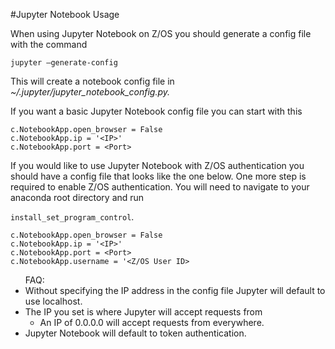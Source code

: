 #Jupyter Notebook Usage

When using Jupyter Notebook on Z/OS you should generate a config file with the command

`jupyter –generate-config`

This will create a notebook config file in <em>~/.jupyter/jupyter_notebook_config.py.</em>

If you want a basic Jupyter Notebook config file you can start with this

```
c.NotebookApp.open_browser = False
c.NotebookApp.ip = '<IP>'
c.NotebookApp.port = <Port>
```

If you would like to use Jupyter Notebook with Z/OS authentication you should have a config file that looks like the one below. One more step is required to enable Z/OS authentication. You will need to navigate to your anaconda root directory and run

`install_set_program_control`.

```
c.NotebookApp.open_browser = False
c.NotebookApp.ip = '<IP>'
c.NotebookApp.port = <Port>
c.NotebookApp.username = '<Z/OS User ID>
```

<ul>FAQ:
  <li>Without specifying the IP address in the config file Jupyter will default to use localhost.</li>
  <li>The IP you set is where Jupyter will accept requests from
    <ul>
      <li>An IP of 0.0.0.0 will accept requests from everywhere.
      </li>
    </ul>
  </li>
  <li>Jupyter Notebook will default to token authentication.</li>
</ul>
